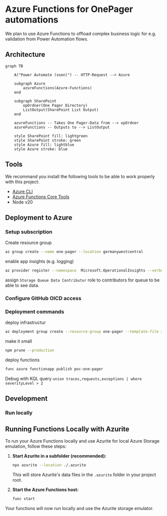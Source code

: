 # Azure Functions for OnePager automations

We plan to use Azure Functions to offload complex business logic for e.g. validation 
from Power Automation flows.

## Architecture
```mermaid
graph TB
    
    A("Power Automate (soon)") -- HTTP-Request --> Azure 

    subgraph Azure
        azureFunctions(Azure-Functions)
    end

    subgraph SharePoint
        opOrdner(One Pager Directory)
        ListOutput(SharePoint List Output)
    end

    azureFunctions -- Takes One Pager-Data from --> opOrdner
    azureFunctions -- Outputs to --> ListOutput
    
    style SharePoint fill: lightgreen
    style SharePoint stroke: green
    style Azure fill: lightblue
    style Azure stroke: blue
```

## Tools

We recommand you install the following tools to be able to work properly with this
project:

- [Azure CLI][azure-tools-install]
- [Azure Functions Core Tools][core-tools-install]
- Node v20

## Deployment to Azure

### Setup subscription

Create resource group
```bash
az group create --name one-pager --location germanywestcentral
```

enable app insights (e.g. logging)
```bash
az provider register --namespace  Microsoft.OperationalInsights --verbose --wait
```

assign `Storage Queue Data Contributor` role to contributors for queue to be able to see data.

### Configure GitHub OICD access

### Deployment commands

deploy infrastructur
```bash
az deployment group create --resource-group one-pager --template-file infra/main.bicep --parameters functionAppName=poc-one-pager
```

make it small 
```bash
npm prune --production
```

deploy functions
```bash
func azure functionapp publish poc-one-pager
```
Debug with KQL query `union traces,requests,exceptions | where severityLevel > 2`

## Development

### Run locally

## Running Functions Locally with Azurite

To run your Azure Functions locally and use Azurite for local Azure Storage emulation, follow these steps:


1. **Start Azurite in a subfolder (recommended):**
   ```sh
   npx azurite --location ./.azurite
   ```
   This will store Azurite's data files in the `.azurite` folder in your project root.

2. **Start the Azure Functions host:**
   ```sh
   func start
   ```

Your functions will now run locally and use the Azurite storage emulator.



[azure-tools-install]: https://learn.microsoft.com/en-us/cli/azure/install-azure-cli?view=azure-cli-latest
[core-tools-install]: https://learn.microsoft.com/en-us/azure/azure-functions/functions-run-local?pivots=programming-language-typescript&tabs=macos%2Cisolated-process%2Cnode-v4%2Cpython-v2%2Chttp-trigger%2Ccontainer-apps#install-the-azure-functions-core-tools
